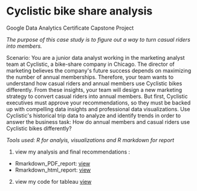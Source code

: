 # Cyclistic bike share analysis
Google Data Analytics Certificate Capstone Project

*The purpose of this case study is to figure out a way to turn casual riders into members.*

Scenario:  You are a junior data analyst working in the marketing analyst team at Cyclistic, a bike-share company in Chicago. The director of marketing believes the company's future success depends on maximizing the number of annual memberships. Therefore, your team wants to understand how casual riders and annual members use Cyclistic bikes differently. From these insights, your team will design a new marketing strategy to convert casual riders into annual members. But first, Cyclistic executives must approve your recommendations, so they must be backed up with compelling data insights and professional data visualizations. Use Cyclistic's historical trip data to analyze and identify trends in order to answer the business task: How do annual members and casual riders use Cyclistic bikes differently? 

*Tools used: R for analyis, visualizations and R markdown for report*

1. view my analysis and final recommendations :
- Rmarkdown_PDF_report: [view](https://github.com/howhowcarabao/Cyclistic-bike-share_analysis/blob/main/REPORT.pdf)
- Rmarkdown_html_report: [view](https://rpubs.com/vacarlos/Cyclistic)

2. view my code for tableau [view](https://github.com/howhowcarabao/Cyclistic-bike-share_analysis/blob/main/Final-for-Tableau.R)
